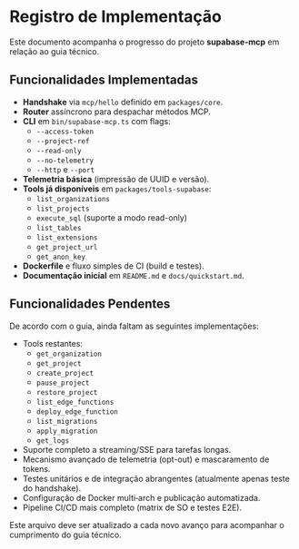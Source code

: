 # Registro de Implementação

Este documento acompanha o progresso do projeto **supabase-mcp** em relação ao guia técnico.

## Funcionalidades Implementadas

- **Handshake** via `mcp/hello` definido em `packages/core`.
- **Router** assíncrono para despachar métodos MCP.
- **CLI** em `bin/supabase-mcp.ts` com flags:
  - `--access-token`
  - `--project-ref`
  - `--read-only`
  - `--no-telemetry`
  - `--http` e `--port`
- **Telemetria básica** (impressão de UUID e versão).
- **Tools já disponíveis** em `packages/tools-supabase`:
  - `list_organizations`
  - `list_projects`
  - `execute_sql` (suporte a modo read-only)
  - `list_tables`
  - `list_extensions`
  - `get_project_url`
  - `get_anon_key`
- **Dockerfile** e fluxo simples de CI (build e testes).
- **Documentação inicial** em `README.md` e `docs/quickstart.md`.

## Funcionalidades Pendentes

De acordo com o guia, ainda faltam as seguintes implementações:

- Tools restantes:
  - `get_organization`
  - `get_project`
  - `create_project`
  - `pause_project`
  - `restore_project`
  - `list_edge_functions`
  - `deploy_edge_function`
  - `list_migrations`
  - `apply_migration`
  - `get_logs`
- Suporte completo a streaming/SSE para tarefas longas.
- Mecanismo avançado de telemetria (opt-out) e mascaramento de tokens.
- Testes unitários e de integração abrangentes (atualmente apenas teste do handshake).
- Configuração de Docker multi‑arch e publicação automatizada.
- Pipeline CI/CD mais completo (matrix de SO e testes E2E).

Este arquivo deve ser atualizado a cada novo avanço para acompanhar o cumprimento do guia técnico.
